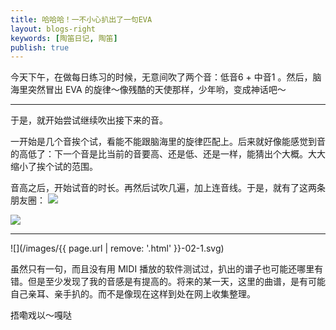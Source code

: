 ```yaml
---
title: 哈哈哈！一不小心扒出了一句EVA
layout: blogs-right
keywords: [陶笛日记, 陶笛]
publish: true
---
```



今天下午，在做每日练习的时候，无意间吹了两个音：低音6 + 中音1 。然后，脑海里突然冒出 EVA 的旋律～像残酷的天使那样，少年哟，变成神话吧～

---

于是，就开始尝试继续吹出接下来的音。      

一开始是几个音挨个试，看能不能跟脑海里的旋律匹配上。后来就好像能感觉到音的高低了：下一个音是比当前的音要高、还是低、还是一样，能猜出个大概。大大缩小了挨个试的范围。    

<p>
    <span class="uk-text-top">
        音高之后，开始试音的时长。再然后试吹几遍，加上连音线。于是，就有了这两条朋友圈：
    </span>
    <a class="uk-thumbnail uk-thumbnail-mini" data-uk-modal href="#img-01">
        <img src="/images/{{ page.url | remove: '.html' }}-01-1.png"/>
    </a>
</p>
<div id="img-01" class="uk-modal">
    <div class="uk-modal-dialog">
        <img src="/images/{{ page.url | remove: '.html' }}-01-1.png"/>
    </div>
</div>

---

![](/images/{{ page.url | remove: '.html' }}-02-1.svg)


虽然只有一句，而且没有用 MIDI 播放的软件测试过，扒出的谱子也可能还哪里有错。但是至少发现了我的音感是有提高的。将来的某一天，这里的曲谱，是有可能自己亲耳、亲手扒的。而不是像现在这样到处在网上收集整理。    

捂嘞戏以～嘎哒



